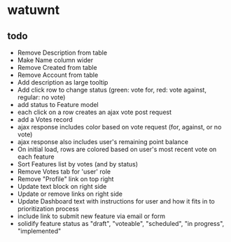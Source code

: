 # watuwnt #

## todo ##

* Remove Description from table
* Make Name column wider
* Remove Created from table
* Remove Account from table
* Add description as large tooltip
* Add click row to change status (green: vote for, red: vote against, regular: no vote)
 * add status to Feature model
 * each click on a row creates an ajax vote post request
 * add a Votes record
 * ajax response includes color based on vote request (for, against, or no vote)
 * ajax response also includes user's remaining point balance
* On initial load, rows are colored based on user's most recent vote on each feature
* Sort Features list by votes (and by status)
* Remove Votes tab for 'user' role
* Remove "Profile" link on top right
* Update text block on right side
* Update or remove links on right side
* Update Dashboard text with instructions for user and how it fits in to prioritization process
 * include link to submit new feature via email or form
* solidify feature status as "draft", "voteable", "scheduled", "in progress", "implemented"